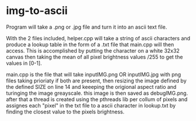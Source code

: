# img-to-ascii
Program will take a .png or .jpg file and turn it into an ascii text file.  

With the 2 files included, helper.cpp will take a string of ascii characters and produce a lookup table in the form of a .txt file that main.cpp will then access. This is accomplished by putting the character on a white 32x32 canvas then taking the mean of all pixel brightness values /255 to get the values in [0-1].  

main.cpp is the file that will take inputIMG.png OR inputIMG.jpg with png files taking prioriaty if both are present, then resizing the image defined by the defined SIZE on line 14 and keeeping the origional aspect ratio and turinging the image greayscale. this image is then saved as debugIMG.png. after that a thread is created using the pthreads lib per collum of pixels and assignes each "pixel" in the txt file to a ascii character in lookup.txt by finding the closest value to the pixels brightness.
